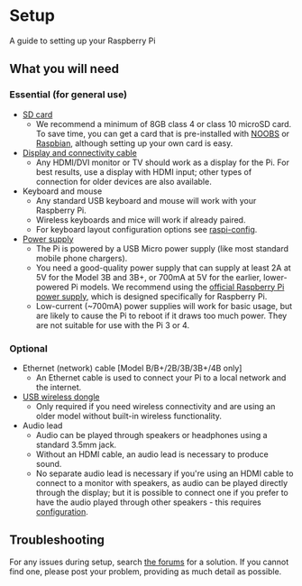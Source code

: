 # Setup

A guide to setting up your Raspberry Pi

## What you will need

### Essential (for general use)

- [SD card](../installation/sd-cards.md)
    - We recommend a minimum of 8GB class 4 or class 10 microSD card. To save time, you can get a card that is pre-installed with [NOOBS](../installation/noobs.md) or [Raspbian](../installation/installing-images/README.md), although setting up your own card is easy.
- [Display and connectivity cable](monitor-connection.md)
    - Any HDMI/DVI monitor or TV should work as a display for the Pi. For best results, use a display with HDMI input; other types of connection for older devices are also available.
- Keyboard and mouse
    - Any standard USB keyboard and mouse will work with your Raspberry Pi.
    - Wireless keyboards and mice will work if already paired.
    - For keyboard layout configuration options see [raspi-config](../configuration/raspi-config.md).
- [Power supply](../hardware/raspberrypi/power/README.md)
    - The Pi is powered by a USB Micro power supply (like most standard mobile phone chargers).
    - You need a good-quality power supply that can supply at least 2A at 5V for the Model 3B and 3B+, or 700mA at 5V for the earlier, lower-powered Pi models. We recommend using the [official Raspberry Pi power supply](https://www.raspberrypi.org/products/raspberry-pi-universal-power-supply/), which is designed specifically for Raspberry Pi.
    - Low-current (~700mA) power supplies will work for basic usage, but are likely to cause the Pi to reboot if it draws too much power. They are not suitable for use with the Pi 3 or 4.

### Optional

- Ethernet (network) cable [Model B/B+/2B/3B/3B+/4B only]
    - An Ethernet cable is used to connect your Pi to a local network and the internet.
- [USB wireless dongle](../configuration/wireless/README.md)
    - Only required if you need wireless connectivity and are using an older model without built-in wireless functionality.
- Audio lead
    - Audio can be played through speakers or headphones using a standard 3.5mm jack.
    - Without an HDMI cable, an audio lead is necessary to produce sound.
    - No separate audio lead is necessary if you're using an HDMI cable to connect to a monitor with speakers, as audio can be played directly through the display; but it is possible to connect one if you prefer to have the audio played through other speakers - this requires [configuration](../configuration/audio-config.md).

## Troubleshooting

For any issues during setup, search [the forums](https://www.raspberrypi.org/forums/) for a solution. If you cannot find one, please post your problem, providing as much detail as possible.
